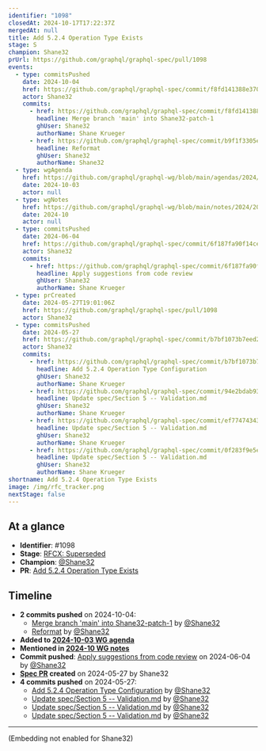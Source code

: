 ```yaml
---
identifier: "1098"
closedAt: 2024-10-17T17:22:37Z
mergedAt: null
title: Add 5.2.4 Operation Type Exists
stage: S
champion: Shane32
prUrl: https://github.com/graphql/graphql-spec/pull/1098
events:
  - type: commitsPushed
    date: 2024-10-04
    href: https://github.com/graphql/graphql-spec/commit/f8fd141388e3703b6ebd795aa5f4c7d61b784a64
    actor: Shane32
    commits:
      - href: https://github.com/graphql/graphql-spec/commit/f8fd141388e3703b6ebd795aa5f4c7d61b784a64
        headline: Merge branch 'main' into Shane32-patch-1
        ghUser: Shane32
        authorName: Shane Krueger
      - href: https://github.com/graphql/graphql-spec/commit/b9f1f3305e395bb522b85e412d0772476803f857
        headline: Reformat
        ghUser: Shane32
        authorName: Shane32
  - type: wgAgenda
    href: https://github.com/graphql/graphql-wg/blob/main/agendas/2024/10-Oct/03-wg-primary.md
    date: 2024-10-03
    actor: null
  - type: wgNotes
    href: https://github.com/graphql/graphql-wg/blob/main/notes/2024/2024-10.md
    date: 2024-10
    actor: null
  - type: commitsPushed
    date: 2024-06-04
    href: https://github.com/graphql/graphql-spec/commit/6f187fa90f14ce86f6d6bafd6e9fa95ba5dab069
    actor: Shane32
    commits:
      - href: https://github.com/graphql/graphql-spec/commit/6f187fa90f14ce86f6d6bafd6e9fa95ba5dab069
        headline: Apply suggestions from code review
        ghUser: Shane32
        authorName: Shane Krueger
  - type: prCreated
    date: 2024-05-27T19:01:06Z
    href: https://github.com/graphql/graphql-spec/pull/1098
    actor: Shane32
  - type: commitsPushed
    date: 2024-05-27
    href: https://github.com/graphql/graphql-spec/commit/b7bf1073b7eed28de3030469ded7b04bd4443500
    actor: Shane32
    commits:
      - href: https://github.com/graphql/graphql-spec/commit/b7bf1073b7eed28de3030469ded7b04bd4443500
        headline: Add 5.2.4 Operation Type Configuration
        ghUser: Shane32
        authorName: Shane Krueger
      - href: https://github.com/graphql/graphql-spec/commit/94e2bdab93b4c582f80bcf93f6b13bf956470a54
        headline: Update spec/Section 5 -- Validation.md
        ghUser: Shane32
        authorName: Shane Krueger
      - href: https://github.com/graphql/graphql-spec/commit/ef77474343c137562d5578f36dd38ff7427fd9dd
        headline: Update spec/Section 5 -- Validation.md
        ghUser: Shane32
        authorName: Shane Krueger
      - href: https://github.com/graphql/graphql-spec/commit/0f283f9e5ef36e738bc722433c523fd42c2921db
        headline: Update spec/Section 5 -- Validation.md
        ghUser: Shane32
        authorName: Shane Krueger
shortname: Add 5.2.4 Operation Type Exists
image: /img/rfc_tracker.png
nextStage: false
---
```


## At a glance

- **Identifier**: #1098
- **Stage**: [RFCX: Superseded](https://github.com/graphql/graphql-spec/blob/main/CONTRIBUTING.md#stage-x-rejected)
- **Champion**: [@Shane32](https://github.com/Shane32)
- **PR**: [Add 5.2.4 Operation Type Exists](https://github.com/graphql/graphql-spec/pull/1098)

<!-- BEGIN_CUSTOM_TEXT -->



<!-- END_CUSTOM_TEXT -->

## Timeline

- **2 commits pushed** on 2024-10-04:
  - [Merge branch 'main' into Shane32-patch-1](https://github.com/graphql/graphql-spec/commit/f8fd141388e3703b6ebd795aa5f4c7d61b784a64) by [@Shane32](https://github.com/Shane32)
  - [Reformat](https://github.com/graphql/graphql-spec/commit/b9f1f3305e395bb522b85e412d0772476803f857) by [@Shane32](https://github.com/Shane32)
- **Added to [2024-10-03 WG agenda](https://github.com/graphql/graphql-wg/blob/main/agendas/2024/10-Oct/03-wg-primary.md)**
- **Mentioned in [2024-10 WG notes](https://github.com/graphql/graphql-wg/blob/main/notes/2024/2024-10.md)**
- **Commit pushed**: [Apply suggestions from code review](https://github.com/graphql/graphql-spec/commit/6f187fa90f14ce86f6d6bafd6e9fa95ba5dab069) on 2024-06-04 by [@Shane32](https://github.com/Shane32)
- **[Spec PR](https://github.com/graphql/graphql-spec/pull/1098) created** on 2024-05-27 by Shane32
- **4 commits pushed** on 2024-05-27:
  - [Add 5.2.4 Operation Type Configuration](https://github.com/graphql/graphql-spec/commit/b7bf1073b7eed28de3030469ded7b04bd4443500) by [@Shane32](https://github.com/Shane32)
  - [Update spec/Section 5 -- Validation.md](https://github.com/graphql/graphql-spec/commit/94e2bdab93b4c582f80bcf93f6b13bf956470a54) by [@Shane32](https://github.com/Shane32)
  - [Update spec/Section 5 -- Validation.md](https://github.com/graphql/graphql-spec/commit/ef77474343c137562d5578f36dd38ff7427fd9dd) by [@Shane32](https://github.com/Shane32)
  - [Update spec/Section 5 -- Validation.md](https://github.com/graphql/graphql-spec/commit/0f283f9e5ef36e738bc722433c523fd42c2921db) by [@Shane32](https://github.com/Shane32)

<!-- VERBATIM -->

---

(Embedding not enabled for Shane32)
